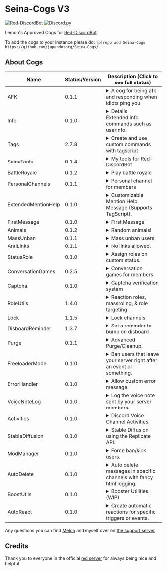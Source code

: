 # Seina-Cogs V3
[![Red-DiscordBot](https://img.shields.io/badge/Red--DiscordBot-V3-red.svg)](https://github.com/Cog-Creators/Red-DiscordBot) [![Discord.py](https://img.shields.io/badge/Discord.py-rewrite-blue.svg)](https://github.com/Rapptz/discord.py/tree/rewrite)

Lemon's Approved Cogs for [Red-DiscordBot](https://github.com/Cog-Creators/Red-DiscordBot/tree/V3/develop).

To add the cogs to your instance please do: `[p]repo add Seina-Cogs https://github.com/japandotorg/Seina-Cogs/`

## About Cogs
| Name        | Status/Version   | Description (Click to see full status)                                                                                           |
|-------------|------------------|----------------------------------------------------------------------------------------------------------------------------------|
| AFK         | 0.1.1            | <details>Away From Keyboard<summary>A cog for being afk and responding when idiots ping you</summary></details>                  |
| Info        | 0.1.0            | <details>Extended info commands.</details><summary>Extended info commands such as userinfo.</summary>                            |
| Tags        | 2.7.8            | <details>Create and use Tags<summary>Create and use custom commands with tagscript</summary></details>                           |
| SeinaTools  | 0.1.4            | <details><summary>My tools for Red-DiscordBot</summary>Some cool utility tools for Red-DiscordBot</details>                      |
| BattleRoyale| 0.1.2            | <details><summary>Play battle royale</summary>Play battle royale with your friends or join automated matches</details>           |
| PersonalChannels | 0.1.1       | <details><summary>Personal channel for members</summary>Personal channel for members</details>                                   |
| ExtendedMentionHelp | 0.1.0    | <details><summary>Customizable Mention Help Message (Supports TagScript).</summary>Set a custom message to be sent on bot mention (Supports TagScript).</details>                           |
| FirstMessage| 0.1.0            | <details><summary>First Message</summary>A simple cog for jump to first message of a channel.</details>                          |
| Animals     | 0.1.2            | <details><summary>Random animals!</summary>Random animal images & facts</details>                                                |
| MassUnban   | 0.1.1            | <details><summary>Mass unban users.</summary>Mass unban users by the ban reason used</details>                                   |
| AntiLinks   | 0.1.1            | <details><summary>No links allowed.</summary>Removes all links in specified channels, with the ability to whitelist roles.</details> |
| StatusRole  | 0.1.0            | <details><summary>Assign roles on custom status.</summary>Assign roles to users for the duration in which they have certain custom statuses <details> |
| ConversationGames | 0.2.5      | <details><summary>Conversation games for members</summary>Conversation games for members</details>                         |
| Captcha     | 0.1.0            | <details><summary>Captcha verification system</summary>Captcha verification system</details>                                     |
| RoleUtils   | 1.4.0            | <details><summary>Reaction roles, massroling, & role targeting</summary>Reaction roles, massrolin & role targeting</details>     |
| Lock        | 1.1.5            | <details><summary>Lock channels</summary>Lock channels or the whole server</details>                                             |
| DisboardReminder | 1.3.7       | <details><summary>Set a reminder to bump on disboard</summary>Set a reminder to bump on disboard</details>                  |
| Purge       | 0.1.1            | <details><summary>Advanced Purge/Cleanup.</summary>Purge (deleted) messages that meet a criteria.</details>                      |
| FreeloaderMode | 0.1.0         | <details><summary>Ban users that leave your server right after an event or something.</summary>Ban freeloaders who leave your server right after an event or something.</details> |
| ErrorHandler | 0.1.0           | <details><summary>Allow custom error message.</summary>Adds ability to replace the output of the bots error handler when CommandInvokeError is raised, all other errors get handled by the old handler.</details> |
| VoiceNoteLog | 0.1.0           | <details><summary>Log the voice note sent by your server members.</summary>Log voice notes sent by your server members.</details> | 
| Activities  | 0.1.0            | <details><summary>Discord Voice Channel Activities.</summary>Discord Voice Channel Activities.</details>                         |
| StableDiffusion | 0.1.0        | <details><summary>Stable Diffusion using the Replicate API.</summary>Stable Diffusion using the Replicate API.</details>        |
| ModManager  | 0.1.0 | <details><summary>Force ban/kick users.</summary>Force ban/kick users so that they stay in the ban/kick list even if someone tries to manually unban them.</details>  |
| AutoDelete  | 0.1.0 | <details><summary>Auto delete messages in specific channels with fancy html logging.</summary>Auto delete messages in specific channels with fancy html logging.</details>  |
| BoostUtils  | 0.1.0 | <details><summary>Booster Utilities. (WIP)</summary>Various nitro boosting utilities. (WORK IN PROGRESS)</details>                          |
| AutoReact   | 0.1.0 | <details><summary>Create automatic reactions for specific triggers or events.</summary>Create automatic reactions for specific triggers or events.</details>  |


Any questions you can find [Melon](https://discord.com/oauth2/authorize?client_id=808706062013825036&scope=bot&permissions=1099511627767%20applications.commands) and myself over on [the support server](https://discord.gg/mXfYuMy92r)

## Credits
Thank you to everyone in the official [red server](https://discord.gg/red) for always being nice and helpful
